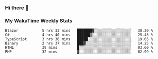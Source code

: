 ### Hi there 👋

<!--
**royschrauwen/royschrauwen** is a ✨ _special_ ✨ repository because its `README.md` (this file) appears on your GitHub profile.

Here are some ideas to get you started:

- 🔭 I’m currently working on ...
- 🌱 I’m currently learning ...
- 👯 I’m looking to collaborate on ...
- 🤔 I’m looking for help with ...
- 💬 Ask me about ...
- 📫 How to reach me: ...
- 😄 Pronouns: ...
- ⚡ Fun fact: ...
-->


### My WakaTime Weekly Stats
<!--START_SECTION:waka-->

```text
Blazor           5 hrs 33 mins   ███████▓░░░░░░░░░░░░░░░░░   30.20 %
C#               4 hrs 40 mins   ██████▒░░░░░░░░░░░░░░░░░░   25.43 %
TypeScript       3 hrs 36 mins   █████░░░░░░░░░░░░░░░░░░░░   19.65 %
Binary           2 hrs 37 mins   ███▓░░░░░░░░░░░░░░░░░░░░░   14.25 %
HTML             39 mins         █░░░░░░░░░░░░░░░░░░░░░░░░   03.60 %
PHP              32 mins         ▓░░░░░░░░░░░░░░░░░░░░░░░░   02.99 %
```

<!--END_SECTION:waka-->
